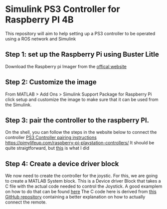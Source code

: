# Simulink PS3 Controller  for Raspberry PI 4B
This repository will aim to help setting up a PS3 controller to be operated using a ROS network and Simulink

## Step 1: set up the Raspberry Pi using Buster Litle

Download the Raspberry pi Imager from the [offical website](https://www.raspberrypi.com/software/)

## Step 2: Customize the image 

From MATLAB > Add Ons > Simulink Support Package for Raspberry Pi click setup and customize the image to make sure that it can be used from the Simulink.

## Step 3: pair the controller to the raspberry PI. 

On the shell, you can follow the steps in the website below to connect the controller
[PS3 Controller pairing instructions](https://wouterdeschuyter.be/blog/configure-a-ps3-controller-to-automatically-connect-to-a-raspberry-pi)
https://pimylifeup.com/raspberry-pi-playstation-controllers/
It should be quite straigtforward, but [this](./Joystick_setup/README.md) is what I did

## Step 4: Create a device driver block

We now need to create the controller for the joystic. For this, we are going to create a MATLAB System block. This is a Device driver Block that takes a C file with the actual code needed to control the Joystick. A good examplem on how to do that can be found [here](https://ch.mathworks.com/help/supportpkg/raspberrypi/ug/create-a-project-folder-digital-write-block.html)
The C code here is derived from [this GitHub repository](https://gist.github.com/jasonwhite/c5b2048c15993d285130) containing a better explanation on how to actually connect the remote. 

